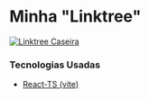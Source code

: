 # Minha "Linktree"

<a href="https://www.zacchello.site/linktree">
  <img src="https://i.imgur.com/DNmox1y.png" alt="Linktree Caseira">
</a>

### Tecnologias Usadas
<ul>
  <li><a href="https://vitejs.dev">React-TS (vite)</a></li>
</ul>

